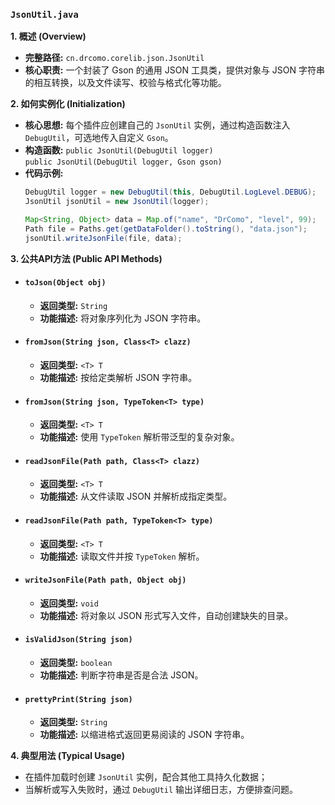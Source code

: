### `JsonUtil.java`

**1. 概述 (Overview)**

  * **完整路径:** `cn.drcomo.corelib.json.JsonUtil`
  * **核心职责:** 一个封装了 Gson 的通用 JSON 工具类，提供对象与 JSON 字符串的相互转换，以及文件读写、校验与格式化等功能。

**2. 如何实例化 (Initialization)**

  * **核心思想:** 每个插件应创建自己的 `JsonUtil` 实例，通过构造函数注入 `DebugUtil`，可选地传入自定义 `Gson`。
  * **构造函数:** `public JsonUtil(DebugUtil logger)`  
    `public JsonUtil(DebugUtil logger, Gson gson)`
  * **代码示例:**
    ```java
    DebugUtil logger = new DebugUtil(this, DebugUtil.LogLevel.DEBUG);
    JsonUtil jsonUtil = new JsonUtil(logger);

    Map<String, Object> data = Map.of("name", "DrComo", "level", 99);
    Path file = Paths.get(getDataFolder().toString(), "data.json");
    jsonUtil.writeJsonFile(file, data);
    ```

**3. 公共API方法 (Public API Methods)**

  * #### `toJson(Object obj)`
      * **返回类型:** `String`
      * **功能描述:** 将对象序列化为 JSON 字符串。

  * #### `fromJson(String json, Class<T> clazz)`
      * **返回类型:** `<T> T`
      * **功能描述:** 按给定类解析 JSON 字符串。

  * #### `fromJson(String json, TypeToken<T> type)`
      * **返回类型:** `<T> T`
      * **功能描述:** 使用 `TypeToken` 解析带泛型的复杂对象。

  * #### `readJsonFile(Path path, Class<T> clazz)`
      * **返回类型:** `<T> T`
      * **功能描述:** 从文件读取 JSON 并解析成指定类型。

  * #### `readJsonFile(Path path, TypeToken<T> type)`
      * **返回类型:** `<T> T`
      * **功能描述:** 读取文件并按 `TypeToken` 解析。

  * #### `writeJsonFile(Path path, Object obj)`
      * **返回类型:** `void`
      * **功能描述:** 将对象以 JSON 形式写入文件，自动创建缺失的目录。

  * #### `isValidJson(String json)`
      * **返回类型:** `boolean`
      * **功能描述:** 判断字符串是否是合法 JSON。

  * #### `prettyPrint(String json)`
      * **返回类型:** `String`
      * **功能描述:** 以缩进格式返回更易阅读的 JSON 字符串。

**4. 典型用法 (Typical Usage)**

  * 在插件加载时创建 `JsonUtil` 实例，配合其他工具持久化数据；
  * 当解析或写入失败时，通过 `DebugUtil` 输出详细日志，方便排查问题。
